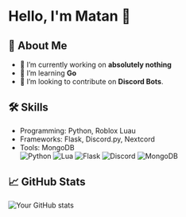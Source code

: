 # Hello, I'm Matan 👋

## 🚀 About Me
- 🔭 I’m currently working on **absolutely nothing**
- 🌱 I’m learning **Go**
- 👥 I’m looking to contribute on **Discord Bots**.

## 🛠️ Skills
- Programming: Python, Roblox Luau
- Frameworks: Flask, Discord.py, Nextcord
- Tools: MongoDB<br>
![Python](https://img.shields.io/badge/Python-3776AB?logo=python&logoColor=fff) ![Lua](https://img.shields.io/badge/Luau-FF0000.svg?logo=lua&logoColor=white) ![Flask](https://img.shields.io/badge/Flask-000?logo=flask&logoColor=fff) ![Discord](https://img.shields.io/badge/Discord-%235865F2.svg?&logo=discord&logoColor=white) ![MongoDB](https://img.shields.io/badge/MongoDB-%234ea94b.svg?logo=mongodb&logoColor=white)

## 📈 GitHub Stats
![Your GitHub stats](https://github-readme-stats.vercel.app/api?username=m4tan&show_icons=true&theme=radical)
